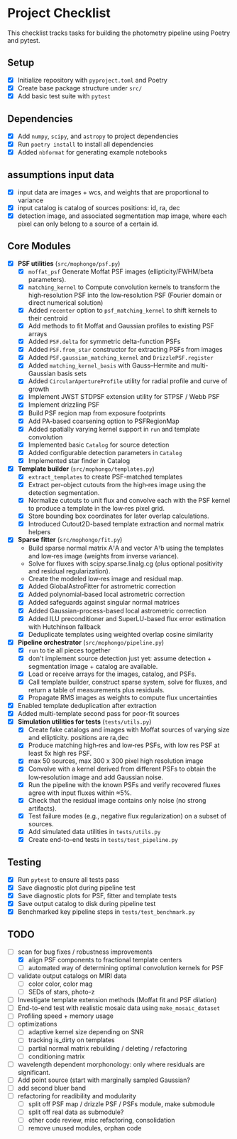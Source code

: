 # Project Checklist

This checklist tracks tasks for building the photometry pipeline using Poetry and pytest.

## Setup
- [x] Initialize repository with `pyproject.toml` and Poetry
- [x] Create base package structure under `src/`
- [x] Add basic test suite with `pytest`

## Dependencies
- [x] Add `numpy`, `scipy`, and `astropy` to project dependencies
- [x] Run `poetry install` to install all dependencies
- [x] Added `nbformat` for generating example notebooks

## assumptions input data
- [x] input data are images + wcs, and weights that are proportional to variance
- [x] input catalog is catalog of sources positions: id, ra, dec
- [x] detection image, and associated segmentation map image, where each pixel can only belong to a source of a certain id.

## Core Modules
- [x] **PSF utilities** (`src/mophongo/psf.py`)
  - [x] `moffat_psf` Generate Moffat PSF images (ellipticity/FWHM/beta parameters).
  - [x] `matching_kernel` to Compute convolution kernels to transform the high‑resolution PSF into the low‑resolution PSF (Fourier domain or direct numerical solution)
  - [x] Added `recenter` option to `psf_matching_kernel` to shift kernels to their centroid
  - [x] Add methods to fit Moffat and Gaussian profiles to existing PSF arrays
  - [x] Added `PSF.delta` for symmetric delta-function PSFs
  - [x] Added `PSF.from_star` constructor for extracting PSFs from images
  - [x] Added `PSF.gaussian_matching_kernel` and `DrizzlePSF.register`
  - [x] Added `matching_kernel_basis` with Gauss–Hermite and multi-Gaussian basis sets
  - [x] Added `CircularApertureProfile` utility for radial profile and curve of growth
  - [x] Implement JWST STDPSF extension utility for STPSF / Webb PSF
  - [x] Implement drizzling PSF
  - [x] Build PSF region map from exposure footprints
  - [x] Add PA-based coarsening option to PSFRegionMap
  - [x] Added spatially varying kernel support in `run` and template convolution
  - [x] Implemented basic `Catalog` for source detection
  - [x] Added configurable detection parameters in `Catalog`
  - [x] Implemented star finder in Catalog
- [x] **Template builder** (`src/mophongo/templates.py`)
  - [x] `extract_templates` to create PSF-matched templates
  - [x] Extract per-object cutouts from the high‑res image using the detection segmentation.
  - [x] Normalize cutouts to unit flux and convolve each with the PSF kernel to produce a template in the low‑res pixel grid.
  - [x] Store bounding box coordinates for later overlap calculations.
  - [x] Introduced Cutout2D-based template extraction and normal matrix helpers
- [x] **Sparse fitter** (`src/mophongo/fit.py`)
  - Build sparse normal matrix AᵀA and vector Aᵀb using the templates and low‑res image (weights from inverse variance).
  - Solve for fluxes with scipy.sparse.linalg.cg (plus optional positivity and residual regularization).
  - Create the modeled low‑res image and residual map.
  - [x] Added GlobalAstroFitter for astrometric correction
  - [x] Added polynomial-based local astrometric correction
  - [x] Added safeguards against singular normal matrices
  - [x] Added Gaussian-process-based local astrometric correction
  - [x] Added ILU preconditioner and SuperLU-based flux error estimation with Hutchinson fallback
  - [x] Deduplicate templates using weighted overlap cosine similarity
- [x] **Pipeline orchestrator** (`src/mophongo/pipeline.py`)
  - [x] `run` to tie all pieces together
  - [x] don't implement source detection just yet: assume detection + segmentation image + catalog are available.
  - [x] Load or receive arrays for the images, catalog, and PSFs.
  - [x] Call template builder, construct sparse system, solve for fluxes, and return a table of measurements plus residuals.
  - [x] Propagate RMS images as weights to compute flux uncertainties
- [x] Enabled template deduplication after extraction
- [x] Added multi-template second pass for poor-fit sources
- [x] **Simulation utilities for tests** (`tests/utils.py`)
  - [x] Create fake catalogs and images with Moffat sources of varying size and ellipticity. positions are ra,dec
  - [x] Produce matching high‑res and low‑res PSFs, with low res PSF at least 5x high res PSF.
  - [x] max 50 sources, max 300 x 300 pixel high resolution image
  - [x] Convolve with a kernel derived from different PSFs to obtain the low‑resolution image and add Gaussian noise.
  - [x] Run the pipeline with the known PSFs and verify recovered fluxes agree with input fluxes within ≈5%.
  - [x] Check that the residual image contains only noise (no strong artifacts).
  - [x] Test failure modes (e.g., negative flux regularization) on a subset of sources.
  - [x] Add simulated data utilities in `tests/utils.py`  
  - [x] Create end-to-end tests in `tests/test_pipeline.py`
    
## Testing
- [x] Run `pytest` to ensure all tests pass
- [x] Save diagnostic plot during pipeline test
- [x] Save diagnostic plots for PSF, fitter and template tests
- [x] Save output catalog to disk during pipeline test
- [x] Benchmarked key pipeline steps in `tests/test_benchmark.py`

## TODO
- [ ] scan for bug fixes / robustness improvements
  - [x] align PSF components to fractional template centers
  - [ ] automated way of determining optimal convolution kernels for PSF  
- [ ] validate output catalogs on MIRI data
  - [ ] color color, color mag
  - [ ] SEDs of stars, photo-z
- [ ] Investigate template extension methods (Moffat fit and PSF dilation)
- [ ] End-to-end test with realistic mosaic data using `make_mosaic_dataset`
- [ ] Profiling speed + memory usage
- [ ] optimizations
  - [ ] adaptive kernel size depending on SNR
  - [ ] tracking is_dirty on templates
  - [ ] partial normal matrix rebuilding / deleting / refactoring
  - [ ] conditioning matrix   
- [ ]  wavelength dependent morphonology: only where residuals are significant.
  - [ ] Add point source (start with marginally sampled Gaussian?  
  - [ ] add second bluer band
- [ ] refactoring for readibility and modularity
  - [ ] split off PSF map / drizzle PSF / PSFs module, make submodule
  - [ ] split off real data as submodule?
  - [ ] other code review, misc refactoring, consolidation
  - [ ] remove unused modules, orphan code
